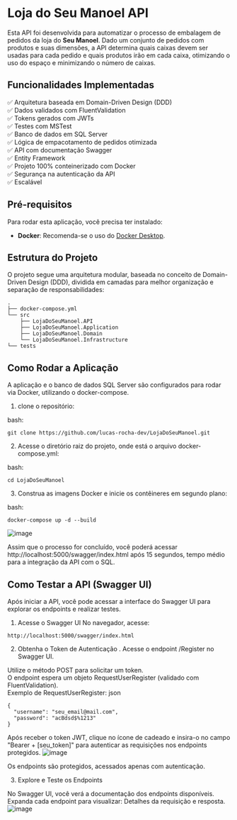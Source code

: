 # Loja do Seu Manoel API

Esta API foi desenvolvida para automatizar o processo de embalagem de pedidos da loja do **Seu Manoel**. Dado um conjunto de pedidos com produtos e suas dimensões, a API determina quais caixas devem ser usadas para cada pedido e quais produtos irão em cada caixa, otimizando o uso do espaço e minimizando o número de caixas.

## Funcionalidades Implementadas
✅ Arquitetura baseada em Domain-Driven Design (DDD) \
✅ Dados validados com FluentValidation \
✅ Tokens gerados com JWTs \
✅ Testes com MSTest \
✅ Banco de dados em SQL Server \
✅ Lógica de empacotamento de pedidos otimizada \
✅ API com documentação Swagger \
✅ Entity Framework \
✅ Projeto 100% conteinerizado com Docker \
✅ Segurança na autenticação da API  \
✅ Escalável

## Pré-requisitos

Para rodar esta aplicação, você precisa ter instalado:

- **Docker**: Recomenda-se o uso do [Docker Desktop](https://www.docker.com/products/docker-desktop/).

## Estrutura do Projeto

O projeto segue uma arquitetura modular, baseada no conceito de Domain-Driven Design (DDD), dividida em camadas para melhor organização e separação de responsabilidades:

```plaintext
.
├── docker-compose.yml
└── src
    ├── LojaDoSeuManoel.API              
    ├── LojaDoSeuManoel.Application     
    ├── LojaDoSeuManoel.Domain          
    └── LojaDoSeuManoel.Infrastructure   
└── tests                               
```
## Como Rodar a Aplicação

A aplicação e o banco de dados SQL Server são configurados para rodar via Docker, utilizando o docker-compose.
1. clone o repositório:

bash:
```plaintext
git clone https://github.com/lucas-rocha-dev/LojaDoSeuManoel.git
```

2. Acesse o diretório raiz do projeto, onde está o arquivo docker-compose.yml:

bash:
```plaintext
cd LojaDoSeuManoel
```
3. Construa as imagens Docker e inicie os contêineres em segundo plano:

bash:
```plaintext
docker-compose up -d --build
```
![image](https://github.com/user-attachments/assets/f18f2efa-aa20-4e34-85be-0d5a366632d7)

Assim que o processo for concluído, você poderá acessar http://localhost:5000/swagger/index.html após 15 segundos, tempo médio para a integração da API com o SQL.

## Como Testar a API (Swagger UI)
Após iniciar a API, você pode acessar a interface do Swagger UI para explorar os endpoints e realizar testes.
1. Acesse o Swagger UI
No navegador, acesse:
```plaintext
http://localhost:5000/swagger/index.html
```
2. Obtenha o Token de Autenticação
. Acesse o endpoint /Register no Swagger UI.

Utilize o método POST para solicitar um token. \
O endpoint espera um objeto RequestUserRegister (validado com FluentValidation). \
Exemplo de RequestUserRegister:
json
```
{
  "username": "seu_email@mail.com",
  "password": "acBdsd$%1213"
}
```

Após receber o token JWT, clique no ícone de cadeado e insira-o no campo "Bearer + [seu_token]" para autenticar as requisições nos endpoints protegidos.
![image](https://github.com/user-attachments/assets/e86641ee-368d-4a55-9465-47137a68153e)

Os endpoints são protegidos, acessados apenas com autenticação.

3. Explore e Teste os Endpoints

No Swagger UI, você verá a documentação dos endpoints disponíveis. Expanda cada endpoint para visualizar:
Detalhes da requisição e resposta.
![image](https://github.com/user-attachments/assets/00fb09d4-123b-4782-9200-96033a9dc98e)




